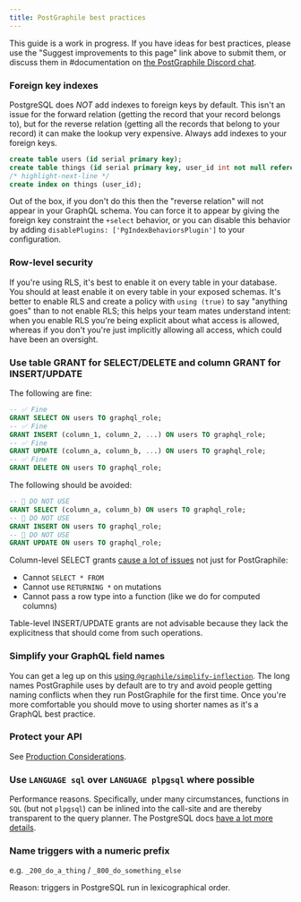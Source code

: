 ```yaml
---
title: PostGraphile best practices
---
```


This guide is a work in progress. If you have ideas for best practices, please
use the "Suggest improvements to this page" link above to submit them, or
discuss them in #documentation on
[the PostGraphile Discord chat](http://discord.gg/graphile).

### Foreign key indexes

PostgreSQL does _NOT_ add indexes to foreign keys by default. This isn't an
issue for the forward relation (getting the record that your record belongs
to), but for the reverse relation (getting all the records that belong to your
record) it can make the lookup very expensive. Always add indexes to your
foreign keys.

```sql
create table users (id serial primary key);
create table things (id serial primary key, user_id int not null references users);
/* highlight-next-line */
create index on things (user_id);
```

Out of the box, if you don't do this then the "reverse relation" will not
appear in your GraphQL schema. You can force it to appear by giving the
foreign key constraint the `+select` behavior, or you can disable this behavior
by adding `disablePlugins: ['PgIndexBehaviorsPlugin']` to your configuration.

### Row-level security

If you're using RLS, it's best to enable it on every table in your database.
You should at least enable it on every table in your exposed schemas. It's
better to enable RLS and create a policy with `using (true)` to say "anything
goes" than to not enable RLS; this helps your team mates understand intent:
when you enable RLS you're being explicit about what access is allowed, whereas
if you don't you're just implicitly allowing all access, which could have been
an oversight.

### Use table GRANT for SELECT/DELETE and column GRANT for INSERT/UPDATE

The following are fine:

```sql
-- ✅ Fine
GRANT SELECT ON users TO graphql_role;
-- ✅ Fine
GRANT INSERT (column_1, column_2, ...) ON users TO graphql_role;
-- ✅ Fine
GRANT UPDATE (column_a, column_b, ...) ON users TO graphql_role;
-- ✅ Fine
GRANT DELETE ON users TO graphql_role;
```

The following should be avoided:

```sql
-- 🛑 DO NOT USE
GRANT SELECT (column_a, column_b) ON users TO graphql_role;
-- 🛑 DO NOT USE
GRANT INSERT ON users TO graphql_role;
-- 🛑 DO NOT USE
GRANT UPDATE ON users TO graphql_role;
```

Column-level SELECT grants
[cause a lot of issues](./requirements/#dont-use-column-based-select-grants)
not just for PostGraphile:

- Cannot `SELECT * FROM`
- Cannot use `RETURNING *` on mutations
- Cannot pass a row type into a function (like we do for computed columns)

Table-level INSERT/UPDATE grants are not advisable because they lack the
explicitness that should come from such operations.

### Simplify your GraphQL field names

You can get a leg up on this
[using `@graphile/simplify-inflection`](https://npmjs.com/package/@graphile/simplify-inflection).
The long names PostGraphile uses by default are to try and avoid people getting
naming conflicts when they run PostGraphile for the first time. Once you're more
comfortable you should move to using shorter names as it's a GraphQL best
practice.

### Protect your API

See [Production Considerations](./production).

### Use `LANGUAGE sql` over `LANGUAGE plpgsql` where possible

Performance reasons. Specifically, under many circumstances, functions in `SQL`
(but not `plpgsql`) can be inlined into the call-site and are thereby
transparent to the query planner. The PostgreSQL docs
[have a lot more details](https://wiki.postgresql.org/wiki/Inlining_of_SQL_functions).

### Name triggers with a numeric prefix

e.g. `_200_do_a_thing` / `_800_do_something_else`

Reason: triggers in PostgreSQL run in lexicographical order.

